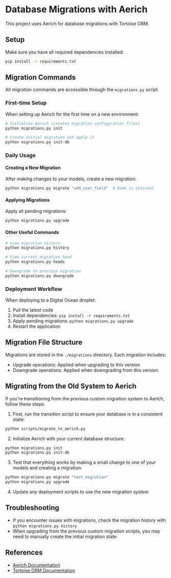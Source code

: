 # Database Migrations with Aerich

This project uses Aerich for database migrations with Tortoise ORM.

## Setup

Make sure you have all required dependencies installed:

```bash
pip install -r requirements.txt
```

## Migration Commands

All migration commands are accessible through the `migrations.py` script.

### First-time Setup

When setting up Aerich for the first time on a new environment:

```bash
# Initialize Aerich (creates migration configuration files)
python migrations.py init

# Create initial migration and apply it
python migrations.py init-db
```

### Daily Usage

#### Creating a New Migration

After making changes to your models, create a new migration:

```bash
python migrations.py migrate "add_user_field"  # Name is optional
```

#### Applying Migrations

Apply all pending migrations:

```bash
python migrations.py upgrade
```

#### Other Useful Commands

```bash
# View migration history
python migrations.py history

# View current migration head
python migrations.py heads

# Downgrade to previous migration
python migrations.py downgrade
```

### Deployment Workflow

When deploying to a Digital Ocean droplet:

1. Pull the latest code
2. Install dependencies: `pip install -r requirements.txt`
3. Apply pending migrations: `python migrations.py upgrade`
4. Restart the application

## Migration File Structure

Migrations are stored in the `./migrations` directory. Each migration includes:

- Upgrade operations: Applied when upgrading to this version
- Downgrade operations: Applied when downgrading from this version

## Migrating from the Old System to Aerich

If you're transitioning from the previous custom migration system to Aerich, follow these steps:

1. First, run the transition script to ensure your database is in a consistent state:

```bash
python scripts/migrate_to_aerich.py
```

2. Initialize Aerich with your current database structure:

```bash
python migrations.py init
python migrations.py init-db
```

3. Test that everything works by making a small change to one of your models and creating a migration:

```bash
python migrations.py migrate "test_migration"
python migrations.py upgrade
```

4. Update any deployment scripts to use the new migration system

## Troubleshooting

- If you encounter issues with migrations, check the migration history with `python migrations.py history`
- When upgrading from the previous custom migration scripts, you may need to manually create the initial migration state

## References

- [Aerich Documentation](https://github.com/tortoise/aerich)
- [Tortoise ORM Documentation](https://tortoise-orm.readthedocs.io/) 